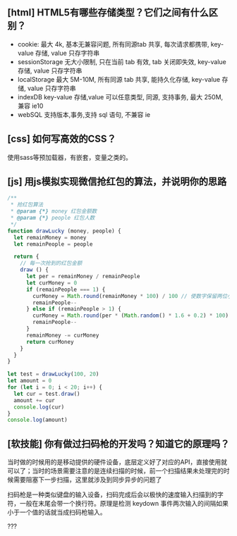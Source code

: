 ## [html] HTML5有哪些存储类型？它们之间有什么区别？

* cookie: 最大 4k, 基本无兼容问题, 所有同源tab 共享, 每次请求都携带, key-value 存储, value 只存字符串
* sessionStorage 无大小限制, 只在当前 tab 有效, tab 关闭即失效, key-value 存储, value 只存字符串
* localStorage 最大 5M-10M, 所有同源 tab 共享, 能持久化存储, key-value 存储, value 只存字符串
* indexDB key-value 存储,value 可以任意类型, 同源, 支持事务, 最大 250M, 兼容 ie10
* webSQL 支持版本,事务,支持 sql 语句, 不兼容 ie

## [css] 如何写高效的CSS？

使用sass等预加载器，有嵌套，变量之类的。


## [js] 用js模拟实现微信抢红包的算法，并说明你的思路

```javascript
/**
 * 抢红包算法
 * @param {*} money 红包金额数
 * @param {*} people 红包人数
 */
function drawLucky (money, people) {
  let remainMoney = money
  let remainPeople = people

  return {
    // 每一次抢到的红包金额
    draw () {
      let per = remainMoney / remainPeople
      let curMoney = 0
      if (remainPeople === 1) {
        curMoney = Math.round(remainMoney * 100) / 100 // 使数字保留两位小数
        remainPeople--
      } else if (remainPeople > 1) {
        curMoney = Math.round(per * (Math.random() * 1.6 + 0.2) * 100) / 100 // 使数字保留两位小数【随机分配剩余金额，份数为(0.2, 1.8)之间】
        remainPeople--
      }
      remainMoney -= curMoney
      return curMoney
    }
  }
}

let test = drawLucky(100, 20)
let amount = 0
for (let i = 0; i < 20; i++) {
  let cur = test.draw()
  amount += cur
  console.log(cur)
}
console.log(amount)
```
## [软技能] 你有做过扫码枪的开发吗？知道它的原理吗？

当时做的时候用的是移动提供的硬件设备，底层定义好了对应的API，直接使用就可以了；当时的场景需要注意的是连续扫描的时候，前一个扫描结果未处理完的时候需要阻塞下一步扫描，这里就涉及到同步异步的问题了

扫码枪是一种类似键盘的输入设备，扫码完成后会以极快的速度输入扫描到的字符，一般在末尾会带一个换行符。原理是检测 keydown 事件两次输入的间隔如果小于一个值的话就当成扫码枪输入。

???
